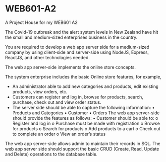 # WEB601-A2
A Project House for my WEB601 A2 

The Covid-19 outbreak and the alert system levels in New Zealand have hit the small and medium-sized enterprises business in the country.

You are required to develop a web app server side for a medium-sized company by using client-side and server-side using NodeJS, Express, ReactJS, and other technologies needed. 

The web app server-side implements the online store concepts. 

The system enterprise includes the basic Online store features, for example, 
- An administrator able to add new categories and products, edit existing products, view orders, etc. 
- Customers can register and log in, browse for products, search, purchase, check out and view order status. 
- The server side should be able to capture the following information: 
  • Products and Categories 
  • Customer 
  • Orders
The web app server-side should provide the features as follows: 
  • Customer should be able to: 
    o Register and log in 
    o Purchase must be made with registration 
    o Browse for products 
    o Search for products 
    o Add products to a cart 
    o Check out to complete an order 
    o View an order’s status  
    
The web app server-side allows admin to maintain their records in SQL. 
The web app server side should support the basic CRUD (Create, Read, Update and Delete) operations to the database table.

